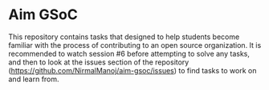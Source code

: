 # Aim GSoC

This repository contains tasks that designed to help students become familiar with the process of contributing to an open source organization. It is recommended to watch session #6 before attempting to solve any tasks, and then to look at the issues section of the repository (https://github.com/NirmalManoj/aim-gsoc/issues) to find tasks to work on and learn from.

<!-- In the session, we have covered the following.

**Forking a repository**

Forking a repository is a process that allows users to create a copy of an existing repository under their own account. This allows users to make changes to the code without affecting the original repository, and also makes it easy to submit changes to the original repository through a pull request.

**Creating a branch**

A branch is a way to create a separate version of a repository to work on. When a user creates a new branch, they can make changes to the code without affecting the main branch of the repository. This allows multiple users to work on the same codebase at the same time, and also allows users to submit their changes to the main branch through a pull request.

**Submitting a pull request**

A pull request is a way for users to submit changes they've made to a repository back to the original repository. When a user submits a pull request, the maintainers of the original repository can review the changes and decide whether or not to merge them into the main branch. This allows for collaboration and contributions to open source projects. -->
